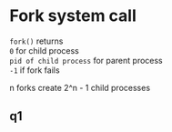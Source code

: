 # Fork system call
`fork()` returns  
`0` for child process  
`pid of child process` for parent process  
`-1` if fork fails

n forks create 2^n - 1 child processes

## q1
